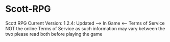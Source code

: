 # Scott-RPG
Scott RPG Current Version: 1.2.4: 
Updated --> In Game <-- Terms of Service NOT the online Terms of Service as such information may vary between the two please read both before playing the game
